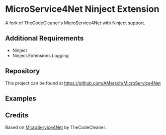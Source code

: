 MicroService4Net Ninject Extension
==================================
A fork of TheCodeCleaner's MicroService4Net with Ninject support. 

Additional Requirements
-----------------------
* Ninject
* Ninject.Extensions.Logging

Repository
----------
This project can be found at https://github.com/AMersch/MicroService4Net

Examples
--------

Credits
-------
Based on [MicroService4Net](https://github.com/TheCodeCleaner/MicroService4Net) by TheCodeCleaner.
